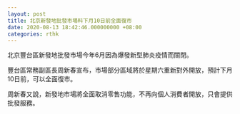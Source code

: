 ```yaml
---
layout: post
title: 北京新發地批發市場料下月10日前全面復市
date: 2020-08-13 18:42:46.000000000 +08:00
categories: rthk
---
```


北京豐台區新發地批發市場今年6月因為爆發新型肺炎疫情而關閉。

豐台區常務副區長周新春宣布，市場部分區域將於星期六重新對外開放，預計下月10日前，可以全面復市。

周新春又說，新發地市場將全面取消零售功能，不再向個人消費者開放，只會提供批發服務。
